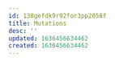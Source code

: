 ```yaml
---
id: 138gefdk9r92for3pp2058f
title: Mutations
desc: ''
updated: 1636456634462
created: 1636456634462
---
```


